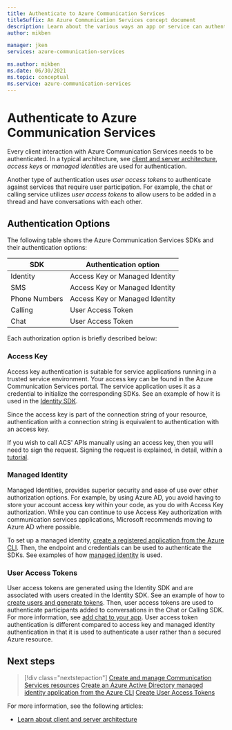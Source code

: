 ```yaml
---
title: Authenticate to Azure Communication Services
titleSuffix: An Azure Communication Services concept document
description: Learn about the various ways an app or service can authenticate to Communication Services.
author: mikben

manager: jken
services: azure-communication-services

ms.author: mikben
ms.date: 06/30/2021
ms.topic: conceptual
ms.service: azure-communication-services
---
```


# Authenticate to Azure Communication Services

Every client interaction with Azure Communication Services needs to be authenticated. In a typical architecture, see [client and server architecture](./client-and-server-architecture.md), *access keys* or *managed identities* are used for authentication.

Another type of authentication uses *user access tokens* to authenticate against services that require user participation. For example, the chat or calling service utilizes *user access tokens* to allow users to be added in a thread and have conversations with each other.

## Authentication Options

The following table shows the Azure Communication Services SDKs and their authentication options:

| SDK    | Authentication option                               |
| ----------------- | ----------------------------------------------------|
| Identity          | Access Key or Managed Identity                      |
| SMS               | Access Key or Managed Identity                      |
| Phone Numbers     | Access Key or Managed Identity                      |
| Calling           | User Access Token                                   |
| Chat              | User Access Token                                   |

Each authorization option is briefly described below:

### Access Key

Access key authentication is suitable for service applications running in a trusted service environment. Your access key can be found in the Azure Communication Services portal. The service application uses it as a credential to initialize the corresponding SDKs. See an example of how it is used in the [Identity SDK](../quickstarts/access-tokens.md). 

Since the access key is part of the connection string of your resource, authentication with a connection string is equivalent to authentication with an access key.

If you wish to call ACS' APIs manually using an access key, then you will need to sign the request. Signing the request is explained, in detail, within a [tutorial](../tutorials/hmac-header-tutorial.md).

### Managed Identity

Managed Identities, provides superior security and ease of use over other authorization options. For example, by using Azure AD, you avoid having to store your account access key within your code, as you do with Access Key authorization. While you can continue to use Access Key authorization with communication services applications, Microsoft recommends moving to Azure AD where possible. 

To set up a managed identity, [create a registered application from the Azure CLI](../quickstarts/managed-identity-from-cli.md). Then, the endpoint and credentials can be used to authenticate the SDKs. See examples of how [managed identity](../quickstarts/managed-identity.md) is used.

### User Access Tokens

User access tokens are generated using the Identity SDK and are associated with users created in the Identity SDK. See an example of how to [create users and generate tokens](../quickstarts/access-tokens.md). Then, user access tokens are used to authenticate participants added to conversations in the Chat or Calling SDK. For more information, see [add chat to your app](../quickstarts/chat/get-started.md). User access token authentication is different compared to access key and managed identity authentication in that it is used to authenticate a user rather than a secured Azure resource.

## Next steps

> [!div class="nextstepaction"]
> [Create and manage Communication Services resources](../quickstarts/create-communication-resource.md)
> [Create an Azure Active Directory managed identity application from the Azure CLI](../quickstarts/managed-identity-from-cli.md)
> [Create User Access Tokens](../quickstarts/access-tokens.md)

For more information, see the following articles:
- [Learn about client and server architecture](../concepts/client-and-server-architecture.md)
